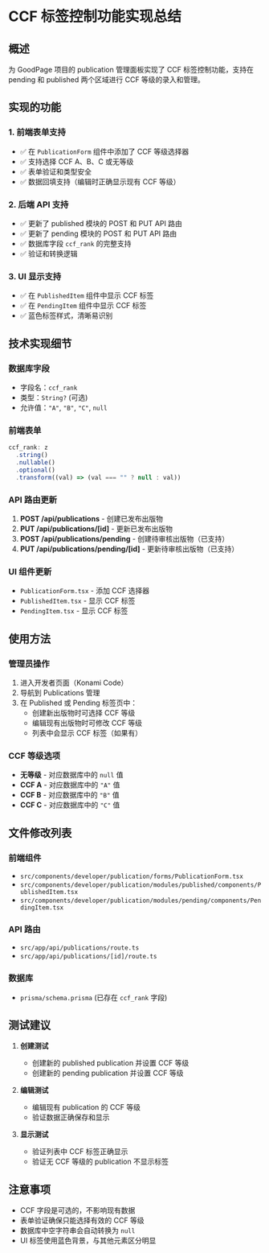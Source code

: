 # CCF 标签控制功能实现总结

## 概述
为 GoodPage 项目的 publication 管理面板实现了 CCF 标签控制功能，支持在 pending 和 published 两个区域进行 CCF 等级的录入和管理。

## 实现的功能

### 1. 前端表单支持
- ✅ 在 `PublicationForm` 组件中添加了 CCF 等级选择器
- ✅ 支持选择 CCF A、B、C 或无等级
- ✅ 表单验证和类型安全
- ✅ 数据回填支持（编辑时正确显示现有 CCF 等级）

### 2. 后端 API 支持
- ✅ 更新了 published 模块的 POST 和 PUT API 路由
- ✅ 更新了 pending 模块的 POST 和 PUT API 路由
- ✅ 数据库字段 `ccf_rank` 的完整支持
- ✅ 验证和转换逻辑

### 3. UI 显示支持
- ✅ 在 `PublishedItem` 组件中显示 CCF 标签
- ✅ 在 `PendingItem` 组件中显示 CCF 标签
- ✅ 蓝色标签样式，清晰易识别

## 技术实现细节

### 数据库字段
- 字段名：`ccf_rank`
- 类型：`String?` (可选)
- 允许值：`"A"`, `"B"`, `"C"`, `null`

### 前端表单
```typescript
ccf_rank: z
  .string()
  .nullable()
  .optional()
  .transform((val) => (val === "" ? null : val))
```

### API 路由更新
1. **POST /api/publications** - 创建已发布出版物
2. **PUT /api/publications/[id]** - 更新已发布出版物
3. **POST /api/publications/pending** - 创建待审核出版物（已支持）
4. **PUT /api/publications/pending/[id]** - 更新待审核出版物（已支持）

### UI 组件更新
- `PublicationForm.tsx` - 添加 CCF 选择器
- `PublishedItem.tsx` - 显示 CCF 标签
- `PendingItem.tsx` - 显示 CCF 标签

## 使用方法

### 管理员操作
1. 进入开发者页面（Konami Code）
2. 导航到 Publications 管理
3. 在 Published 或 Pending 标签页中：
   - 创建新出版物时可选择 CCF 等级
   - 编辑现有出版物时可修改 CCF 等级
   - 列表中会显示 CCF 标签（如果有）

### CCF 等级选项
- **无等级** - 对应数据库中的 `null` 值
- **CCF A** - 对应数据库中的 `"A"` 值
- **CCF B** - 对应数据库中的 `"B"` 值  
- **CCF C** - 对应数据库中的 `"C"` 值

## 文件修改列表

### 前端组件
- `src/components/developer/publication/forms/PublicationForm.tsx`
- `src/components/developer/publication/modules/published/components/PublishedItem.tsx`
- `src/components/developer/publication/modules/pending/components/PendingItem.tsx`

### API 路由
- `src/app/api/publications/route.ts`
- `src/app/api/publications/[id]/route.ts`

### 数据库
- `prisma/schema.prisma` (已存在 `ccf_rank` 字段)

## 测试建议

1. **创建测试**
   - 创建新的 published publication 并设置 CCF 等级
   - 创建新的 pending publication 并设置 CCF 等级

2. **编辑测试**
   - 编辑现有 publication 的 CCF 等级
   - 验证数据正确保存和显示

3. **显示测试**
   - 验证列表中 CCF 标签正确显示
   - 验证无 CCF 等级的 publication 不显示标签

## 注意事项

- CCF 字段是可选的，不影响现有数据
- 表单验证确保只能选择有效的 CCF 等级
- 数据库中空字符串会自动转换为 `null`
- UI 标签使用蓝色背景，与其他元素区分明显
